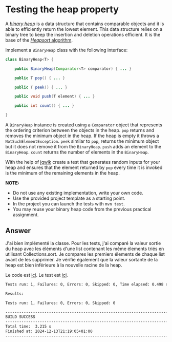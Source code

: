 # Testing the heap property

A [*binary heap*](https://en.wikipedia.org/wiki/Binary_heap) is a data structure that contains comparable objects and it is able to efficiently return the lowest element.
This data structure relies on a binary tree to keep the insertion and deletion operations efficient. It is the base of the [*Heapsort* algorithm](https://en.wikipedia.org/wiki/Heapsort).

Implement a `BinaryHeap` class with the following interface:

```java
class BinaryHeap<T> {

    public BinaryHeap(Comparator<T> comparator) { ... }

    public T pop() { ... }

    public T peek() { ... }

    public void push(T element) { ... }

    public int count() { ... }

}
```

A `BinaryHeap` instance is created using a `Comparator` object that represents the ordering criterion between the objects in the heap.
`pop` returns and removes the minimum object in the heap. If the heap is empty it throws a `NotSuchElementException`.
`peek` similar to `pop`, returns the minimum object but it does not remove it from the `BinaryHeap`.
`push` adds an element to the `BinaryHeap`.
`count` returns the number of elements in the `BinaryHeap`.

With the help of [jqwik](https://jqwik.net/) create a test that generates random inputs for your heap and ensures that the element returned by `pop` every time it is invoked is the minimum of the remaining elements in the heap.


**NOTE:** 
- Do not use any existing implementation, write your own code. 
- Use the provided project template as a starting point. 
- In the project you can launch the tests with `mvn test`.
- You may reuse your binary heap code from the previous practical assignment.

## Answer

J'ai bien implémenté la classe. Pour les tests, j'ai comparé la valeur sortie du heap avec les éléments d'une list contenant les même élements triés en utilisant Collections.sort. Je compares les premiers élements de chaque list avant de les supprimer. Je vérifie également que la valeur sortante de la heap est bien inférieure à la nouvelle racine de la heap.

Le code est [ici](../code/heap/src/main/java/fr/istic/vv/BinaryHeap.java).
Le test est [ici](../code/heap/src/test/java/fr/istic/vv/BinaryHeapTest.java).

```bash 
Tests run: 1, Failures: 0, Errors: 0, Skipped: 0, Time elapsed: 0.498 s - in BinaryHeapTest

Results:

Tests run: 1, Failures: 0, Errors: 0, Skipped: 0

------------------------------------------------------------------------
BUILD SUCCESS
------------------------------------------------------------------------
Total time:  3.215 s
Finished at: 2024-12-13T21:19:05+01:00
------------------------------------------------------------------------
```
